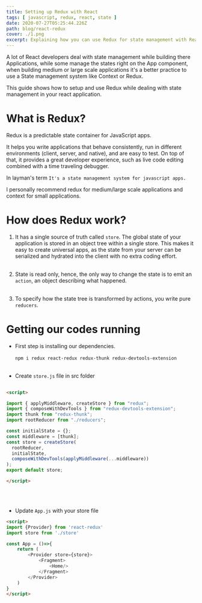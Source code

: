 ```yaml
---
title: Setting up Redux with React
tags: [ javascript, redux, react, state ]
date: 2020-07-27T05:25:44.226Z
path: blog/react-redux
cover: ./1.png
excerpt: Explaining how you can use Redux for state management with React.  
---
```


A lot of React developers deal with state management while building there Applications, while some manage the states right on the App component, when building medium or large scale applications it's a better practice to use a State management system like Context or Redux. 

This guide shows how to setup and use Redux while dealing with state management in your react application.

# What is Redux?

Redux is a predictable state container for JavaScript apps.

It helps you write applications that behave consistently, run in different environments (client, server, and native), and are easy to test. On top of that, it provides a great developer experience, such as live code editing combined with a time traveling debugger.

In layman's term `It's a state management system for javascript apps.`

I personally recommend redux for medium/large scale applications and context for small applications. 


# How does Redux work?

1. It has a single source of truth called `store`. The global state of your application is stored in an object tree within a single store. This makes it easy to create universal apps, as the state from your server can be serialized and hydrated into the client with no extra coding effort. 
<br/> <br/> 

2. State is read only, hence, the only way to change the state is to emit an `action`, an object describing what happened.
<br/><br/> 

3. To specify how the state tree is transformed by actions, you write pure `reducers`.


# Getting our codes running

- First step is installing our dependencies. 
<br/> <br/>
`npm i redux react-redux redux-thunk redux-devtools-extension`
<br/> <br/>

- Create `store.js` file in src folder 


```html
  
<script>

import { applyMiddleware, createStore } from "redux";
import { composeWithDevTools } from "redux-devtools-extension";
import thunk from "redux-thunk";
import rootReducer from "./reducers";

const initialState = {};
const middleware = [thunk];
const store = createStore(
  rootReducer,
  initialState,
  composeWithDevTools(applyMiddleware(...middleware))
);
export default store;

</script>
```
<br/><br/>

- Update `App.js` with your store file

```html
<script>
import {Provider} from 'react-redux'
import store from './store'

const App = ()=>{
    return (
        <Provider store={store}>
            <Fragment>
                <Home/>
            </Fragment>
        </Provider>
    )
}
</script>

```





